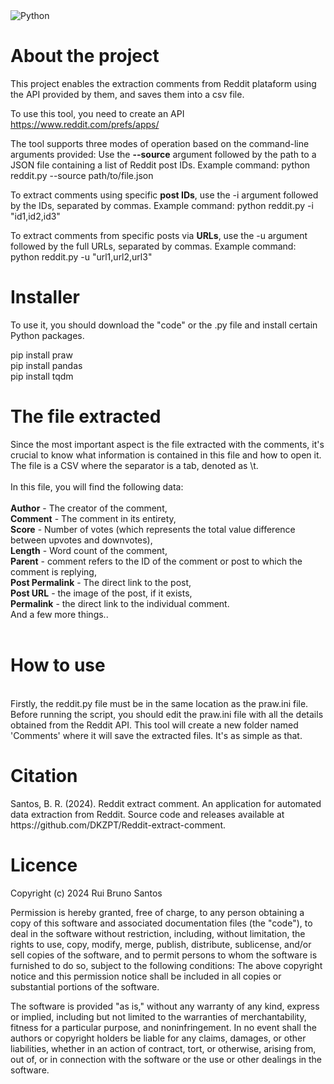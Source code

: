 <img src="https://camo.githubusercontent.com/ce8bc12cf25c8c9ca787cf95e3693d5a17f5f4bb2b8dd5c272b88404f7ebf476/68747470733a2f2f696d672e736869656c64732e696f2f62616467652f4d616465253230776974682d507974686f6e332d627269676874677265656e" alt="Python">

<h1>About the project</h1>

This project enables the extraction comments from Reddit plataform using the API provided by them, and saves them into a csv file. 

To use this tool, you need to create an API https://www.reddit.com/prefs/apps/

The tool supports three modes of operation based on the command-line arguments provided:
Use the <b>--source</b> argument followed by the path to a JSON file containing a list of Reddit post IDs. Example command:
python reddit.py --source path/to/file.json

To extract comments using specific <b>post IDs</b>, use the -i argument followed by the IDs, separated by commas. Example command:
python reddit.py -i "id1,id2,id3"

To extract comments from specific posts via <b>URLs</b>, use the -u argument followed by the full URLs, separated by commas. Example command:
python reddit.py -u "url1,url2,url3"

<h1>Installer</h1>

To use it, you should download the "code" or the .py file and install certain Python packages.

pip install praw <br>
pip install pandas <br>
pip install tqdm <br>

<h1>The file extracted</h1>
Since the most important aspect is the file extracted with the comments, it's crucial to know what information is contained in this file and how to open it.<br>
The file is a CSV where the separator is a tab, denoted as \t.<br>
<br>
In this file, you will find the following data:<br>
<br>
<b>Author</b> - The creator of the comment,<br>
<b>Comment</b> - The comment in its entirety,<br>
<b>Score</b> - Number of votes (which represents the total value difference between upvotes and downvotes),<br>
<b>Length</b> - Word count of the comment,<br>
<b>Parent</b> - comment refers to the ID of the comment or post to which the comment is replying,<br>
<b>Post Permalink</b> - The direct link to the post,<br>
<b>Post URL</b> - the image of the post, if it exists,<br>
<b>Permalink</b> - the direct link to the individual comment.<br>
And a few more things..<br>
<br>

<h1>How to use</h1><br>
Firstly, the reddit.py file must be in the same location as the praw.ini file. Before running the script, you should edit the praw.ini file with all the details obtained from the Reddit API. This tool will create a new folder named 'Comments' where it will save the extracted files. <i></i>It's as simple as that.</i>


<h1>Citation</h1>
Santos, B. R. (2024). Reddit extract comment. An application for automated data extraction from Reddit. Source code and releases available at https://github.com/DKZPT/Reddit-extract-comment.

<h1>Licence</h1>

Copyright (c) 2024 Rui Bruno Santos

Permission is hereby granted, free of charge, to any person obtaining a copy of this software and associated documentation files (the "code"), to deal in the software without restriction, including, without limitation, the rights to use, copy, modify, merge, publish, distribute, sublicense, and/or sell copies of the software, and to permit persons to whom the software is furnished to do so, subject to the following conditions: The above copyright notice and this permission notice shall be included in all copies or substantial portions of the software.

The software is provided "as is," without any warranty of any kind, express or implied, including but not limited to the warranties of merchantability, fitness for a particular purpose, and noninfringement. In no event shall the authors or copyright holders be liable for any claims, damages, or other liabilities, whether in an action of contract, tort, or otherwise, arising from, out of, or in connection with the software or the use or other dealings in the software.

